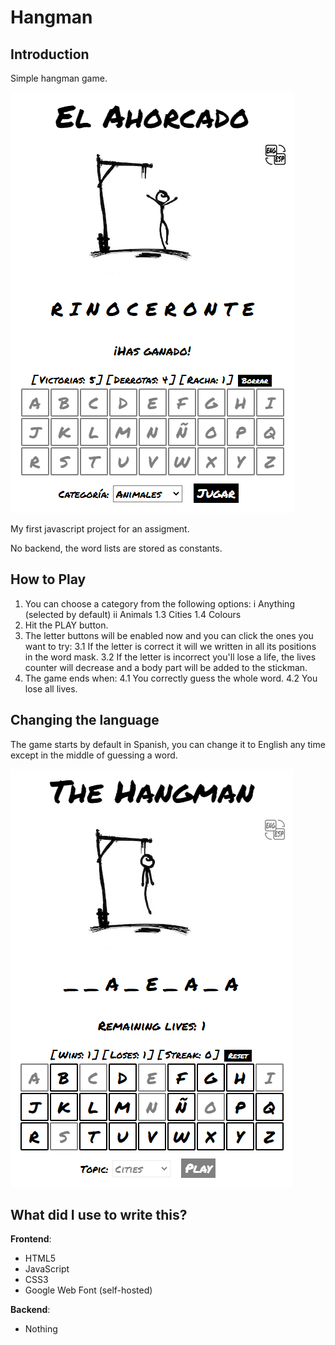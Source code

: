 # Hangman
## Introduction
Simple hangman game.

![Preview (Spanish)](https://github.com/angelaconde/hangman/blob/master/preview01.png)

My first javascript project for an assigment.

No backend, the word lists are stored as constants. 

## How to Play
1. You can choose a category from the following options:
   i Anything (selected by default)
   ii Animals
    1.3 Cities
    1.4 Colours
2. Hit the PLAY button.
3. The letter buttons will be enabled now and you can click the ones you want to try:
    3.1 If the letter is correct it will we written in all its positions in the word mask.
    3.2 If the letter is incorrect you'll lose a life, the lives counter will decrease and a body part will be added to the stickman.
4. The game ends when:
    4.1 You correctly guess the whole word.
    4.2 You lose all lives.

## Changing the language
The game starts by default in Spanish, you can change it to English any time except in the middle of guessing a word.

![Preview (English)](https://github.com/angelaconde/hangman/blob/master/preview02.png)

## What did I use to write this? 
**Frontend**:
* HTML5
* JavaScript
* CSS3
* Google Web Font (self-hosted)

**Backend**:
* Nothing